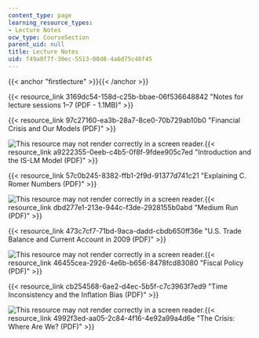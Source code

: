 ```yaml
---
content_type: page
learning_resource_types:
- Lecture Notes
ocw_type: CourseSection
parent_uid: null
title: Lecture Notes
uid: f49a0f7f-30ec-5513-00d8-4a6d75c46f45
---
```


{{< anchor "firstlecture" >}}{{< /anchor >}}

{{< resource_link 3169dc54-158d-c25b-bbae-06f536648842 "Notes for lecture sessions 1–7 (PDF - 1.1MB)" >}}

{{< resource_link 97c27160-ea3b-28a7-8ce0-70b729ab10b0 "Financial Crisis and Our Models (PDF)" >}}

![This resource may not render correctly in a screen reader.](/images/inacessible.gif){{< resource_link a9222355-0eeb-c4b5-0f8f-9fdee905c7ed "Introduction and the IS-LM Model (PDF)" >}}

{{< resource_link 57c0b245-8382-ffb1-2f9d-91377d741c21 "Explaining C. Romer Numbers (PDF)" >}}

![This resource may not render correctly in a screen reader.](/images/inacessible.gif){{< resource_link dbd277e1-213e-944c-f3de-2928155b0abd "Medium Run (PDF)" >}}

{{< resource_link 473c7cf7-71bd-9aca-dadd-cbdb650ff36e "U.S. Trade Balance and Current Account in 2009 (PDF)" >}}

![This resource may not render correctly in a screen reader.](/images/inacessible.gif){{< resource_link 46455cea-2926-4e6b-b656-8478fcd83080 "Fiscal Policy (PDF)" >}}

{{< resource_link cb254568-6ae2-d4ec-5b5f-c7c3963f7ed9 "Time Inconsistency and the Inflation Bias (PDF)" >}}

![This resource may not render correctly in a screen reader.](/images/inacessible.gif){{< resource_link 4992f3ed-aa05-2c84-4f16-4e92a99a4d6e "The Crisis: Where Are We? (PDF)" >}}